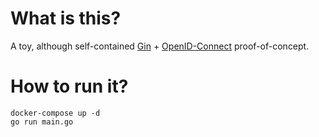 # What is this?

A toy, although self-contained [Gin](https://gin-gonic.com/) + [OpenID-Connect](https://github.com/coreos/go-oidc) proof-of-concept.

# How to run it?

```
docker-compose up -d
go run main.go
```
